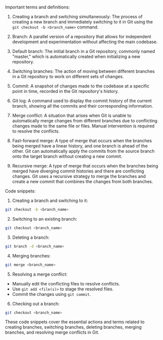 Important terms and definitions:

1. Creating a branch and switching simultaneously: The process of creating a new branch and immediately switching to it in Git using the `git checkout -b <branch_name>` command.

2. Branch: A parallel version of a repository that allows for independent development and experimentation without affecting the main codebase.

3. Default branch: The initial branch in a Git repository, commonly named "master," which is automatically created when initializing a new repository.

4. Switching branches: The action of moving between different branches in a Git repository to work on different sets of changes.

5. Commit: A snapshot of changes made to the codebase at a specific point in time, recorded in the Git repository's history.

6. Git log: A command used to display the commit history of the current branch, showing all the commits and their corresponding information.

7. Merge conflict: A situation that arises when Git is unable to automatically merge changes from different branches due to conflicting changes made to the same file or files. Manual intervention is required to resolve the conflicts.

8. Fast-forward merge: A type of merge that occurs when the branches being merged have a linear history, and one branch is ahead of the other. Git can automatically apply the commits from the source branch onto the target branch without creating a new commit.

9. Recursive merge: A type of merge that occurs when the branches being merged have diverging commit histories and there are conflicting changes. Git uses a recursive strategy to merge the branches and create a new commit that combines the changes from both branches.

Code snippets:

1. Creating a branch and switching to it:
```bash
git checkout -b <branch_name>
```

2. Switching to an existing branch:
```bash
git checkout <branch_name>
```

3. Deleting a branch:
```bash
git branch -d <branch_name>
```

4. Merging branches:
```bash
git merge <branch_name>
```

5. Resolving a merge conflict:
- Manually edit the conflicting files to resolve conflicts.
- Use `git add <file(s)>` to stage the resolved files.
- Commit the changes using `git commit`.

6. Checking out a branch:
```bash
git checkout <branch_name>
```

These code snippets cover the essential actions and terms related to creating branches, switching branches, deleting branches, merging branches, and resolving merge conflicts in Git.